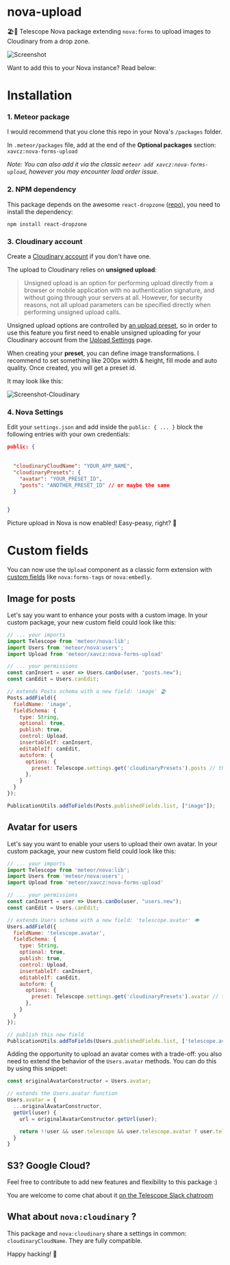# nova-upload
🏖🔭 Telescope Nova package extending `nova:forms` to upload images to Cloudinary from a drop zone.

![Screenshot](https://res.cloudinary.com/xavcz/image/upload/v1471534203/Capture_d_e%CC%81cran_2016-08-17_14.22.14_ehwv0d.png)

Want to add this to your Nova instance? Read below:

# Installation

### 1. Meteor package
I would recommend that you clone this repo in your Nova's `/packages` folder. 

In `.meteor/packages` file, add at the end of the **Optional packages** section:
`xavcz:nova-forms-upload` 

*Note: You can also add it via the classic `meteor add xavcz:nova-forms-upload`, however you may encounter load order issue.*

### 2. NPM dependency
This package depends on the awesome `react-dropzone` ([repo](https://github.com/okonet/react-dropzone)), you need to install the dependency: 
```
npm install react-dropzone
```

### 3. Cloudinary account
Create a [Cloudinary account](https://cloudinary.com) if you don't have one. 

The upload to Cloudinary relies on **unsigned upload**:

> Unsigned upload is an option for performing upload directly from a browser or mobile application with no authentication signature, and without going through your servers at all. However, for security reasons, not all upload parameters can be specified directly when performing unsigned upload calls.

Unsigned upload options are controlled by [an upload preset](http://cloudinary.com/documentation/upload_images#upload_presets), so in order to use this feature you first need to enable unsigned uploading for your Cloudinary account from the [Upload Settings](https://cloudinary.com/console/settings/upload) page.

When creating your **preset**, you can define image transformations. I recommend to set something like 200px width & height, fill mode and auto quality. Once created, you will get a preset id.

It may look like this:

![Screenshot-Cloudinary](https://res.cloudinary.com/xavcz/image/upload/v1471534183/Capture_d_e%CC%81cran_2016-08-18_17.07.52_tr9uoh.png)

### 4. Nova Settings
Edit your `settings.json` and add inside the `public: { ... }` block the following entries with your own credentials:

```json
public: {
  
  
  "cloudinaryCloudName": "YOUR_APP_NAME",
  "cloudinaryPresets": {
    "avatar": "YOUR_PRESET_ID",
    "posts": "ANOTHER_PRESET_ID" // or maybe the same
  }


}
```

Picture upload in Nova is now enabled! Easy-peasy, right? 👯

# Custom fields
You can now use the `Upload` component as a classic form extension with [custom fields](https://www.youtube.com/watch?v=1yTT48xaSy8) like `nova:forms-tags` or `nova:embedly`.

## Image for posts
Let's say you want to enhance your posts with a custom image. In your custom package, your new custom field could look like this: 

```js
// ... your imports
import Telescope from 'meteor/nova:lib';
import Users from 'meteor/nova:users';
import Upload from 'meteor/xavcz:nova-forms-upload'

// ... your permissions
const canInsert = user => Users.canDo(user, "posts.new");
const canEdit = Users.canEdit;

// extends Posts schema with a new field: 'image' 🏖
Posts.addField({
  fieldName: 'image',
  fieldSchema: {
    type: String,
    optional: true,
    publish: true,
    control: Upload,
    insertableIf: canInsert,
    editableIf: canEdit,
    autoform: {
      options: {
        preset: Telescope.settings.get('cloudinaryPresets').posts // this setting refers to the transformation you want to apply to the image
      },
    }
  }
});

PublicationUtils.addToFields(Posts.publishedFields.list, ["image"]);
```

## Avatar for users
Let's say you want to enable your users to upload their own avatar. In your custom package, your new custom field could look like this: 
```js
// ... your imports
import Telescope from 'meteor/nova:lib';
import Users from 'meteor/nova:users';
import Upload from 'meteor/xavcz:nova-forms-upload'

// ... your permissions
const canInsert = user => Users.canDo(user, "users.new");
const canEdit = Users.canEdit;

// extends Users schema with a new field: 'telescope.avatar' 👁
Users.addField({
  fieldName: 'telescope.avatar',
  fieldSchema: {
    type: String,
    optional: true,
    publish: true,
    control: Upload,
    insertableIf: canInsert,
    editableIf: canEdit,
    autoform: {
      options: {
        preset: Telescope.settings.get('cloudinaryPresets').avatar // this setting refers to the transformation you want to apply to the image
      },
    }
  }
});

// publish this new field
PublicationUtils.addToFields(Users.publishedFields.list, ['telescope.avatar']);
```

Adding the opportunity to upload an avatar comes with a trade-off: you also need to extend the behavior of the `Users.avatar` methods. You can do this by using this snippet:

```js
const originalAvatarConstructor = Users.avatar;

// extends the Users.avatar function
Users.avatar = {
  ...originalAvatarConstructor,
  getUrl(user) {
    url = originalAvatarConstructor.getUrl(user);

    return !!user && user.telescope && user.telescope.avatar ? user.telescope.avatar : url;
  }
} 
```

## S3? Google Cloud?
Feel free to contribute to add new features and flexibility to this package :)

You are welcome to come chat about it [on the Telescope Slack chatroom](http://slack.telescopeapp.org)

## What about `nova:cloudinary` ?
This package and `nova:cloudinary` share a settings in common: `cloudinaryCloudName`. They are fully compatible.

Happy hacking! 🚀
